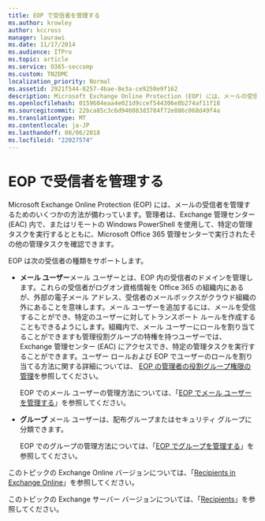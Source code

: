 ```yaml
---
title: EOP で受信者を管理する
ms.author: krowley
author: kccross
manager: laurawi
ms.date: 11/17/2014
ms.audience: ITPro
ms.topic: article
ms.service: O365-seccomp
ms.custom: TN2DMC
localization_priority: Normal
ms.assetid: 2921f544-8257-4bae-8e3a-ce9250e9f162
description: Microsoft Exchange Online Protection (EOP) には、メールの受信者を管理するためのいくつかの方法が備わっています。管理者は、Exchange 管理センター (EAC) 内で、またはリモートの Windows PowerShell を使用して、特定の管理タスクを実行するとともに、Microsoft Office 365 管理センターで実行されたその他の管理タスクを確認できます。
ms.openlocfilehash: 0159604eaa4e021d9ccef544306e8b274af11f18
ms.sourcegitcommit: 22bca85c3c6d946083d3784f72e886c068d49f4a
ms.translationtype: MT
ms.contentlocale: ja-JP
ms.lasthandoff: 08/06/2018
ms.locfileid: "22027574"
---
```

# <a name="manage-recipients-in-eop"></a>EOP で受信者を管理する

Microsoft Exchange Online Protection (EOP) には、メールの受信者を管理するためのいくつかの方法が備わっています。管理者は、Exchange 管理センター (EAC) 内で、またはリモートの Windows PowerShell を使用して、特定の管理タスクを実行するとともに、Microsoft Office 365 管理センターで実行されたその他の管理タスクを確認できます。
  
EOP は次の受信者の種類をサポートします。
  
- **メール ユーザー**メール ユーザーとは、EOP 内の受信者のドメインを管理します。これらの受信者がログオン資格情報を Office 365 の組織内にあるが、外部の電子メール アドレス、受信者のメールボックスがクラウド組織の外にあることを意味します。メール ユーザーを追加するには、メールを受信することができ、特定のユーザーに対してトランスポート ルールを作成することもできるようにします。組織内で、メール ユーザーにロールを割り当てることができますも管理役割グループの特権を持つユーザーでは、Exchange 管理センター (EAC) にアクセスでき、特定の管理タスクを実行することができます。ユーザー ロールおよび EOP でユーザーのロールを割り当てる方法に関する詳細については、 [EOP の管理者の役割グループ権限の管理](manage-admin-role-group-permissions-in-eop.md)を参照してください。
    
    EOP でのメール ユーザーの管理方法については、「[EOP でメール ユーザーを管理する](manage-mail-users-in-eop.md)」を参照してください。
    
- **グループ** メール ユーザーは、配布グループまたはセキュリティ グループに分類できます。 
    
    EOP でのグループの管理方法については、「[EOP でグループを管理する](manage-groups-in-eop.md)」を参照してください。
    
このトピックの Exchange Online バージョンについては、「[Recipients in Exchange Online](http://technet.microsoft.com/library/50d16941-5cd7-435d-8715-e2b69f8410ab.aspx)」を参照してください。
  
このトピックの Exchange サーバー バージョンについては、「[Recipients](http://technet.microsoft.com/library/40300ed4-85a5-463d-bb3a-cf787bd44e9d.aspx)」を参照してください。
  

